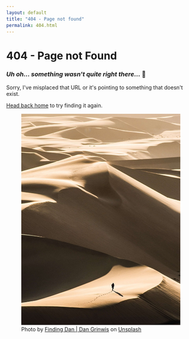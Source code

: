 ```yaml
---
layout: default
title: "404 - Page not found"
permalink: 404.html
---
```


# 404 - Page not Found
### *Uh oh... something wasn't quite right there...* :face_with_head_bandage:

Sorry, I've misplaced that URL or it's pointing to something that doesn't exist. 

<a href="{{ site.baseurl }}/">Head back home</a> to try finding it again.

<div class="post-cover">
    <figure class="cover-caption">
       <img src="assets/images/404.jpg" alt="Lost in the Desert">
      <figcaption>
        <span>Photo by <a href="https://unsplash.com/@finding_dan?utm_source=unsplash&amp;utm_medium=referral&amp;utm_content=creditCopyText">Finding Dan | Dan Grinwis</a> on <a href="https://unsplash.com/s/photos/lost?utm_source=unsplash&amp;utm_medium=referral&amp;utm_content=creditCopyText">Unsplash</a></span>
      </figcaption>
    </figure>
  </div>
